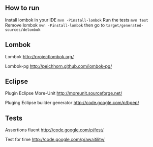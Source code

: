 How to run
----------

Install lombok in your IDE `mvn -Pinstall-lombok`
Run the tests `mvn test`
Remove lombok `mvn -Pinstall-lombok` then go to `target/generated-sources/delombok`


Lombok
------

Lombok
http://projectlombok.org/

Lombok-pg
http://peichhorn.github.com/lombok-pg/


Eclipse
-------

Plugin Eclipse More-Unit
http://moreunit.sourceforge.net/

Pluging Eclipse builder generator
http://code.google.com/p/bpep/


Tests
-----

Assertions fluent
http://code.google.com/p/fest/ 

Test for time
http://code.google.com/p/awaitility/




